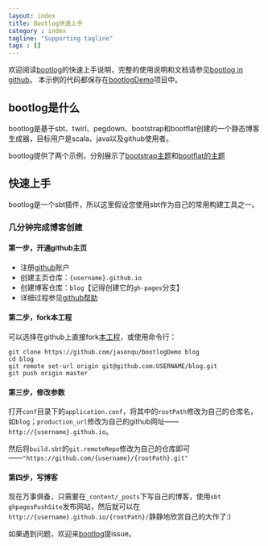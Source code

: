```yaml
---
layout: index
title: Bootlog快速上手
category : index
tagline: "Supporting tagline"
tags : []
---
```


欢迎阅读[bootlog](https://github.com/jasonqu/bootlog)的快速上手说明，完整的使用说明和文档请参见[bootlog in github](https://github.com/jasonqu/bootlog)。
本示例的代码都保存在[bootlogDemo](https://github.com/jasonqu/bootlogDemo)项目中。

## bootlog是什么

bootlog是基于sbt、twirl、pegdown、bootstrap和bootflat创建的一个静态博客生成器，目标用户是scala、java以及github使用者。

bootlog提供了两个示例，分别展示了[bootstrap主题](http://jasonqu.github.io/bootlogDemo/)和[bootflat的主题](http://jasonqu.github.io/bootlogFlatDemo/)

## 快速上手

bootlog是一个sbt插件，所以这里假设您使用sbt作为自己的常用构建工具之一。

### 几分钟完成博客创建

#### 第一步，开通github主页

* 注册[github](https://github.com/)账户
* 创建主页仓库：`{username}.github.io`
* 创建博客仓库：`blog`【记得创建它的`gh-pages`分支】
* 详细过程参见[github帮助](https://help.github.com/articles/user-organization-and-project-pages/)

#### 第二步，fork本工程

可以选择在github上直接fork[本工程](https://github.com/jasonqu/bootlogDemo)，或使用命令行：

```
git clone https://github.com/jasonqu/bootlogDemo blog
cd blog
git remote set-url origin git@github.com:USERNAME/blog.git
git push origin master
```

#### 第三步，修改参数

打开`conf`目录下的`application.conf`，将其中的`rootPath`修改为自己的仓库名，如`blog`；`production_url`修改为自己的github网址——
`http://{username}.github.io`。

然后将`build.sbt`的`git.remoteRepo`修改为自己的仓库即可——`"https://github.com/{username}/{rootPath}.git"`

#### 第四步，写博客

现在万事俱备，只需要在`_content/_posts`下写自己的博客，使用`sbt ghpagesPushSite`发布网站，然后就可以在
`http://{username}.github.io/{rootPath}/`静静地欣赏自己的大作了:)

如果遇到问题，欢迎来[bootlog](https://github.com/jasonqu/bootlog/issues)提issue。
